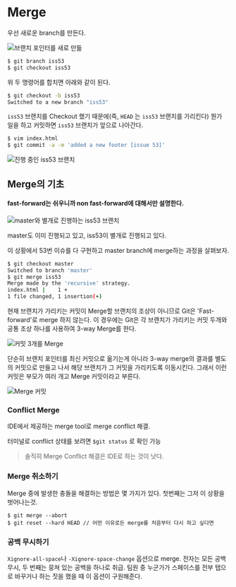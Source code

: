 # Merge

우선 새로운 branch를 만든다.

![브랜치 포인터를 새로 만듦](https://git-scm.com/book/en/v2/images/basic-branching-2.png)

```bash
$ git branch iss53
$ git checkout iss53
```

위 두 명령어를 합치면 아래와 같이 된다.

```bash
$ git checkout -b iss53
Switched to a new branch "iss53"
```



`iss53` 브랜치를 Checkout 했기 때문에(즉, `HEAD` 는 `iss53` 브랜치를 가리킨다) 뭔가 일을 하고 커밋하면 `iss53` 브랜치가 앞으로 나아간다.

```bash
$ vim index.html
$ git commit -a -m 'added a new footer [issue 53]'
```

![진행 중인 `iss53` 브랜치](https://git-scm.com/book/en/v2/images/basic-branching-3.png)



## Merge의 기초

#### fast-forward는 쉬우니까 non fast-forward에 대해서만 설명한다.

![master와 별개로 진행하는 iss53 브랜치](https://git-scm.com/book/en/v2/images/basic-branching-6.png)

master도 이미 진행되고 있고, iss53이 별개로 진행되고 있다.

이 상황에서 53번 이슈를 다 구현하고 master branch에 merge하는 과정을 살펴보자.

```bash
$ git checkout master
Switched to branch 'master'
$ git merge iss53
Merge made by the 'recursive' strategy.
index.html |    1 +
1 file changed, 1 insertion(+)
```

현재 브랜치가 가리키는 커밋이 Merge할 브랜치의 조상이 아니므로 Git은 'Fast-forward'로 merge 하지 않는다. 이 경우에는 Git은 각 브랜치가 가리키는 커밋 두개와 공통 조상 하나를 사용하여 3-way Merge를 한다.

![커밋 3개를 Merge](https://git-scm.com/book/en/v2/images/basic-merging-1.png)

단순히 브랜치 포인터를 최신 커밋으로 옮기는게 아니라 3-way merge의 결과를 별도의 커밋으로 만들고 나서 해당 브랜치가 그 커밋을 가리키도록 이동시킨다. 그래서 이런 커밋은 부모가 여러 개고 Merge 커밋이라고 부른다.

![Merge 커밋](https://git-scm.com/book/en/v2/images/basic-merging-2.png)



### Conflict Merge

IDE에서 제공하는 merge tool로 merge conflict 해결.

터미널로 conflict 상태를 보려면 `$git status` 로 확인 가능

> 솔직히 Merge Conflict 해결은 IDE로 하는 것이 낫다.

### Merge 취소하기

Merge 중에 발생한 충돌을 해결하는 방법은 몇 가지가 있다.
첫번째는 그저 이 상황을 벗어나는것.

```console
$ git merge --abort
$ git reset --hard HEAD // 어떤 이유로든 merge를 처음부터 다시 하고 싶다면
```

### 공백 무시하기
`Xignore-all-space`나 `-Xignore-space-change` 옵션으로 merge. 전자는 모든 공백 무시, 두 번째는 뭉쳐 있는 공백을 하나로 취급. 
팀원 중 누군가가 스페이스를 전부 탭으로 바꾸거나 하는 짓을 했을 때 이 옵션이 구원해준다.


